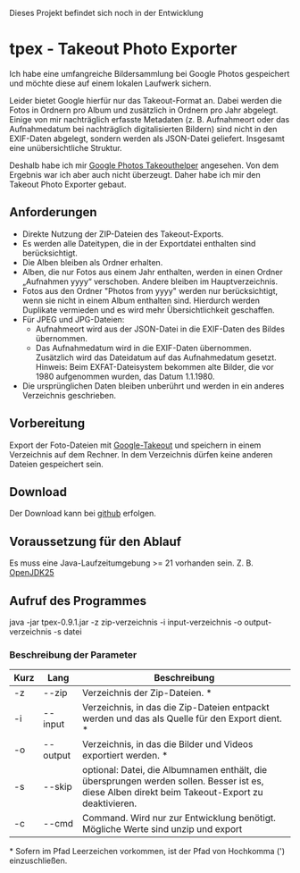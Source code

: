 Dieses Projekt befindet sich noch in der Entwicklung

# tpex - Takeout Photo Exporter
Ich habe eine umfangreiche Bildersammlung bei Google Photos gespeichert und möchte diese auf einem lokalen Laufwerk sichern.

Leider bietet Google hierfür nur das Takeout-Format an. Dabei werden die Fotos in Ordnern pro Album und zusätzlich in Ordnern pro Jahr abgelegt. Einige von mir nachträglich erfasste Metadaten (z. B. Aufnahmeort oder das Aufnahmedatum bei nachträglich digitalisierten Bildern) sind nicht in den EXIF-Daten abgelegt, sondern werden als JSON-Datei geliefert. Insgesamt eine unübersichtliche Struktur.

Deshalb habe ich mir  [Google Photos Takeouthelper](https://github.com/TheLastGimbus/GooglePhotosTakeoutHelper) angesehen. Von dem Ergebnis war ich aber auch nicht überzeugt. Daher habe ich mir den Takeout Photo Exporter gebaut.

## Anforderungen
- Direkte Nutzung der ZIP-Dateien des Takeout-Exports.
- Es werden alle Dateitypen, die in der Exportdatei enthalten sind berücksichtigt.
- Die Alben bleiben als Ordner erhalten.
- Alben, die nur Fotos aus einem Jahr enthalten, werden in einen Ordner „Aufnahmen yyyy“ verschoben. Andere bleiben im Hauptverzeichnis.
- Fotos aus den Ordner "Photos from yyyy" werden nur berücksichtigt, wenn sie nicht in einem Album enthalten sind. Hierdurch werden Duplikate vermieden und es wird mehr Übersichtlichkeit geschaffen.
- Für JPEG und JPG-Dateien:
  - Aufnahmeort wird aus der JSON-Datei in die EXIF-Daten des Bildes übernommen.
  - Das Aufnahmedatum wird in die EXIF-Daten übernommen. Zusätzlich wird das Dateidatum auf das Aufnahmedatum gesetzt. Hinweis: Beim EXFAT-Dateisystem bekommen alte Bilder, die vor 1980 aufgenommen wurden, das Datum 1.1.1980.
- Die ursprünglichen Daten bleiben unberührt und werden in ein anderes Verzeichnis geschrieben.


## Vorbereitung
Export der Foto-Dateien mit [Google-Takeout](https://support.google.com/accounts/answer/9666875?hl=de) und speichern in einem Verzeichnis auf dem Rechner. In dem Verzeichnis dürfen keine anderen Dateien gespeichert sein.

## Download 
Der Download kann bei [github](https://github.com/heinerjost/tpex/tags) erfolgen.

## Voraussetzung für den Ablauf
Es muss eine Java-Laufzeitumgebung >= 21 vorhanden sein. Z. B. [OpenJDK25](https://jdk.java.net/25/)

## Aufruf des Programmes
java -jar tpex-0.9.1.jar -z zip-verzeichnis -i input-verzeichnis -o output-verzeichnis -s datei

### Beschreibung der Parameter
|Kurz|Lang|Beschreibung|
|----|----|------------|
|-z|--zip| Verzeichnis der Zip-Dateien. *|
|-i|--input|Verzeichnis, in das die Zip-Dateien entpackt werden und das als Quelle für den Export dient. *| 
|-o|--output|Verzeichnis, in das die Bilder und Videos exportiert werden. *|
|-s|--skip|optional: Datei, die Albumnamen enthält, die übersprungen werden sollen. Besser ist es, diese Alben direkt beim Takeout-Export zu deaktivieren.|
|-c|--cmd| Command. Wird nur zur Entwicklung benötigt. Mögliche Werte sind unzip und export|
 
\* Sofern im Pfad Leerzeichen vorkommen, ist der Pfad von Hochkomma (') einzuschließen.